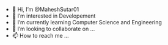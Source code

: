 - 👋 Hi, I’m @MaheshSutar01
- 👀 I’m interested in Developement
- 🌱 I’m currently learning Computer Science and Engineering
- 💞️ I’m looking to collaborate on ...
- 📫 How to reach me ...

<!---
MaheshSutar01/MaheshSutar01 is a ✨ special ✨ repository because its `README.md` (this file) appears on your GitHub profile.
You can click the Preview link to take a look at your changes.
--->
